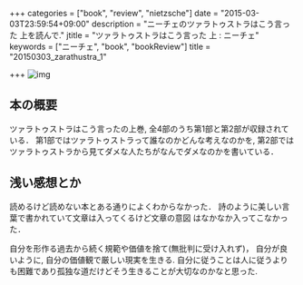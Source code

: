 +++
categories = ["book", "review",  "nietzsche"]
date = "2015-03-03T23:59:54+09:00"
description = "ニーチェのツァラトゥストラはこう言った 上を読んで."
jtitle = "ツァラトゥストラはこう言った 上 : ニーチェ"
keywords = ["ニーチェ", "book", "bookReview"]
title = "20150303_zarathustra_1"

+++
![img](http://ecx.images-amazon.com/images/I/5167K374B2L.jpg)

## 本の概要
ツァラトゥストラはこう言ったの上巻, 全4部のうち第1部と第2部が収録されている．
第1部ではツァラトゥストラって誰なのかどんな考えなのかを, 
第2部ではツァラトゥストラから見てダメな人たちがなんでダメなのかを書いている．

## 浅い感想とか
読めるけど読めない本とある通りによくわからなかった．
詩のように美しい言葉で書かれていて文章は入ってくるけど文章の意図
はなかなか入ってこなかった．

自分を形作る過去から続く規範や価値を捨て(無批判に受け入れず)，
自分が良いように, 自分の価値観で厳しい現実を生きる.
自分に従うことは人に従うよりも困難であり孤独な道だけどそう生きることが大切なのかなと思った.

